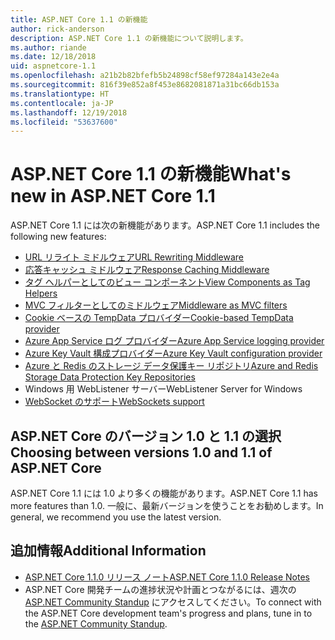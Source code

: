 ```yaml
---
title: ASP.NET Core 1.1 の新機能
author: rick-anderson
description: ASP.NET Core 1.1 の新機能について説明します。
ms.author: riande
ms.date: 12/18/2018
uid: aspnetcore-1.1
ms.openlocfilehash: a21b2b82bfefb5b24898cf58ef97284a143e2e4a
ms.sourcegitcommit: 816f39e852a8f453e8682081871a31bc66db153a
ms.translationtype: HT
ms.contentlocale: ja-JP
ms.lasthandoff: 12/19/2018
ms.locfileid: "53637600"
---
```

# <a name="whats-new-in-aspnet-core-11"></a><span data-ttu-id="5bf95-103">ASP.NET Core 1.1 の新機能</span><span class="sxs-lookup"><span data-stu-id="5bf95-103">What's new in ASP.NET Core 1.1</span></span>

<span data-ttu-id="5bf95-104">ASP.NET Core 1.1 には次の新機能があります。</span><span class="sxs-lookup"><span data-stu-id="5bf95-104">ASP.NET Core 1.1 includes the following new features:</span></span>

- [<span data-ttu-id="5bf95-105">URL リライト ミドルウェア</span><span class="sxs-lookup"><span data-stu-id="5bf95-105">URL Rewriting Middleware</span></span>](xref:fundamentals/url-rewriting)
- [<span data-ttu-id="5bf95-106">応答キャッシュ ミドルウェア</span><span class="sxs-lookup"><span data-stu-id="5bf95-106">Response Caching Middleware</span></span>](xref:performance/caching/middleware)
- [<span data-ttu-id="5bf95-107">タグ ヘルパーとしてのビュー コンポーネント</span><span class="sxs-lookup"><span data-stu-id="5bf95-107">View Components as Tag Helpers</span></span>](xref:mvc/views/view-components#invoking-a-view-component-as-a-tag-helper)
- [<span data-ttu-id="5bf95-108">MVC フィルターとしてのミドルウェア</span><span class="sxs-lookup"><span data-stu-id="5bf95-108">Middleware as MVC filters</span></span>](xref:mvc/controllers/filters#using-middleware-in-the-filter-pipeline)
- [<span data-ttu-id="5bf95-109">Cookie ベースの TempData プロバイダー</span><span class="sxs-lookup"><span data-stu-id="5bf95-109">Cookie-based TempData provider</span></span>](xref:fundamentals/app-state#tempdata)
- [<span data-ttu-id="5bf95-110">Azure App Service ログ プロバイダー</span><span class="sxs-lookup"><span data-stu-id="5bf95-110">Azure App Service logging provider</span></span>](xref:fundamentals/logging/index#azure-app-service-provider)
- [<span data-ttu-id="5bf95-111">Azure Key Vault 構成プロバイダー</span><span class="sxs-lookup"><span data-stu-id="5bf95-111">Azure Key Vault configuration provider</span></span>](xref:security/key-vault-configuration)
- [<span data-ttu-id="5bf95-112">Azure と Redis のストレージ データ保護キー リポジトリ</span><span class="sxs-lookup"><span data-stu-id="5bf95-112">Azure and Redis Storage Data Protection Key Repositories</span></span>](xref:security/data-protection/implementation/key-storage-providers#azure-and-redis)
- <span data-ttu-id="5bf95-113">Windows 用 WebListener サーバー</span><span class="sxs-lookup"><span data-stu-id="5bf95-113">WebListener Server for Windows</span></span>
- [<span data-ttu-id="5bf95-114">WebSocket のサポート</span><span class="sxs-lookup"><span data-stu-id="5bf95-114">WebSockets support</span></span>](xref:fundamentals/websockets)

## <a name="choosing-between-versions-10-and-11-of-aspnet-core"></a><span data-ttu-id="5bf95-115">ASP.NET Core のバージョン 1.0 と 1.1 の選択</span><span class="sxs-lookup"><span data-stu-id="5bf95-115">Choosing between versions 1.0 and 1.1 of ASP.NET Core</span></span>

<span data-ttu-id="5bf95-116">ASP.NET Core 1.1 には 1.0 より多くの機能があります。</span><span class="sxs-lookup"><span data-stu-id="5bf95-116">ASP.NET Core 1.1 has more features than 1.0.</span></span> <span data-ttu-id="5bf95-117">一般に、最新バージョンを使うことをお勧めします。</span><span class="sxs-lookup"><span data-stu-id="5bf95-117">In general, we recommend you use the latest version.</span></span>

## <a name="additional-information"></a><span data-ttu-id="5bf95-118">追加情報</span><span class="sxs-lookup"><span data-stu-id="5bf95-118">Additional Information</span></span>

- [<span data-ttu-id="5bf95-119">ASP.NET Core 1.1.0 リリース ノート</span><span class="sxs-lookup"><span data-stu-id="5bf95-119">ASP.NET Core 1.1.0 Release Notes</span></span>](https://github.com/aspnet/Home/releases/tag/1.1.0)
- <span data-ttu-id="5bf95-120">ASP.NET Core 開発チームの進捗状況や計画とつながるには、週次の [ASP.NET Community Standup](https://live.asp.net/) にアクセスしてください。</span><span class="sxs-lookup"><span data-stu-id="5bf95-120">To connect with the ASP.NET Core development team's progress and plans, tune in to the [ASP.NET Community Standup](https://live.asp.net/).</span></span>

